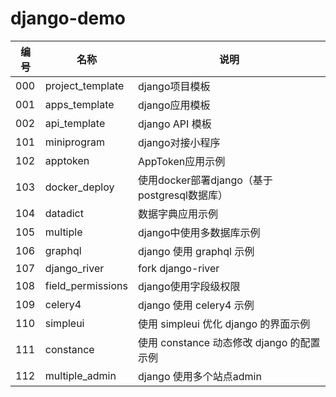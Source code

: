 # django-demo

| 编号 | 名称              | 说明                                       |
|------|-------------------|--------------------------------------------|
| 000  | project_template  | django项目模板                             |
| 001  | apps_template     | django应用模板                             |
| 002  | api_template      | django API 模板                            |
| 101  | miniprogram       | django对接小程序                           |
| 102  | apptoken          | AppToken应用示例                           |
| 103  | docker_deploy     | 使用docker部署django（基于postgresql数据库） |
| 104  | datadict          | 数据字典应用示例                           |
| 105  | multiple          | django中使用多数据库示例                   |
| 106  | graphql           | django 使用 graphql 示例                   |
| 107  | django_river      | fork django-river                          |
| 108  | field_permissions | django使用字段级权限                       |
| 109  | celery4           | django 使用 celery4 示例                   |
| 110  | simpleui          | 使用 simpleui 优化 django 的界面示例       |
| 111  | constance         | 使用 constance 动态修改 django 的配置示例  |
| 112  | multiple_admin    | django 使用多个站点admin                   |


